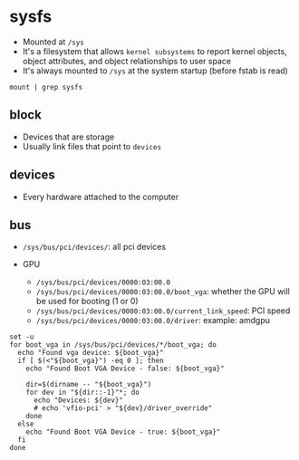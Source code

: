 # sysfs

- Mounted at `/sys`
- It's a filesystem that allows `kernel subsystems` to report kernel objects, object attributes, and object relationships to user space
- It's always mounted to `/sys` at the system startup (before fstab is read)

```shell
mount | grep sysfs
```

## block

- Devices that are storage
- Usually link files that point to `devices`

## devices

- Every hardware attached to the computer

## bus

- `/sys/bus/pci/devices/`: all pci devices

- GPU
  - `/sys/bus/pci/devices/0000:03:00.0`
  - `/sys/bus/pci/devices/0000:03:00.0/boot_vga`: whether the GPU will be used for booting (1 or 0)
  - `/sys/bus/pci/devices/0000:03:00.0/current_link_speed`: PCI speed
  - `/sys/bus/pci/devices/0000:03:00.0/driver`: example: amdgpu

```shell
set -u
for boot_vga in /sys/bus/pci/devices/*/boot_vga; do
  echo "Found vga device: ${boot_vga}"
  if [ $(<"${boot_vga}") -eq 0 ]; then
    echo "Found Boot VGA Device - false: ${boot_vga}"

    dir=$(dirname -- "${boot_vga}")
    for dev in "${dir::-1}"*; do
      echo "Devices: ${dev}"
      # echo 'vfio-pci' > "${dev}/driver_override"
    done
  else
    echo "Found Boot VGA Device - true: ${boot_vga}"
  fi
done
```
